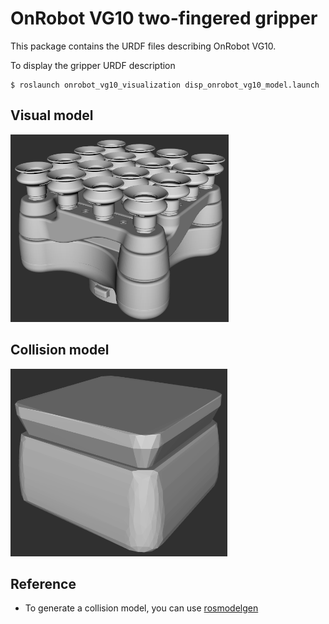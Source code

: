 # OnRobot VG10 two-fingered gripper

This package contains the URDF files describing OnRobot VG10.

To display the gripper URDF description
```
$ roslaunch onrobot_vg10_visualization disp_onrobot_vg10_model.launch 
```

## Visual model
<img src="images/visual.png" height="300">  

## Collision model
<img src="images/collision.png" height="300">  

## Reference
- To generate a collision model, you can use [rosmodelgen](https://github.com/takuya-ki/rosmodelgen)
